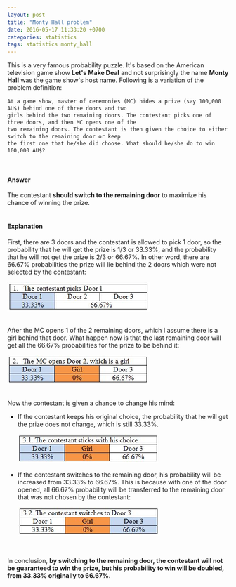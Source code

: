 ```yaml
---
layout: post
title: "Monty Hall problem"
date: 2016-05-17 11:33:20 +0700
categories: statistics
tags: statistics monty_hall
---
```


This is a very famous probability puzzle. It's based on the American television game show **Let's Make Deal** and not surprisingly the name **Monty Hall** was the game show's host name. Following is a variation of the problem definition:

```
At a game show, master of ceremonies (MC) hides a prize (say 100,000 AU$) behind one of three doors and two 
girls behind the two remaining doors. The contestant picks one of three doors, and then MC opens one of the 
two remaining doors. The contestant is then given the choice to either switch to the remaining door or keep 
the first one that he/she did choose. What should he/she do to win 100,000 AU$?
```
<br>

#### Answer

The contestant **should switch to the remaining door** to maximize his chance of winning the prize.
<br><br>

#### Explanation

First, there are 3 doors and the contestant is allowed to pick 1 door, so the probability that he will get the prize is 1/3 or 33.33%, and the probability that he will not get the prize is 2/3 or 66.67%. In other word, there are 66.67% probabilities the prize will lie behind the 2 doors which were not selected by the contestant:

![Monty Hall problem 1](https://raw.githubusercontent.com/hoanvu/hoanvu.github.io/master/images/posts/monty_hall_1.JPG)
<br><br>

After the MC opens 1 of the 2 remaining doors, which I assume there is a girl behind that door. What happen now is that the last remaining door will get all the 66.67% probabilities for the prize to be behind it: 

![Monty Hall problem 2](https://raw.githubusercontent.com/hoanvu/hoanvu.github.io/master/images/posts/monty_hall_2.JPG)
<br><br>

Now the contestant is given a chance to change his mind:

- If the contestant keeps his original choice, the probability that he will get the prize does not change, which is still 33.33%.

    ![Monty Hall problem 3.1](https://raw.githubusercontent.com/hoanvu/hoanvu.github.io/master/images/posts/monty_hall_3_1.JPG)

- If the contestant switches to the remaining door, his probability will be increased from 33.33% to 66.67%. This is because with one of the door opened, all 66.67% probability will be transferred to the remaining door that was not chosen by the contestant:

    ![Monty Hall problem 3.2](https://raw.githubusercontent.com/hoanvu/hoanvu.github.io/master/images/posts/monty_hall_3_2.JPG)

<br>

In conclusion, **by switching to the remaining door, the contestant will not be guaranteed to win the prize, but his probability to win will be doubled, from 33.33% originally to 66.67%.**
